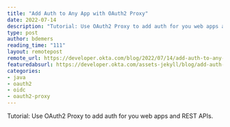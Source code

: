 ```yaml
---
title: "Add Auth to Any App with OAuth2 Proxy"
date: 2022-07-14
description: "Tutorial: Use OAuth2 Proxy to add auth for you web apps and REST APIs."
type: post
author: bdemers
reading_time: "111"
layout: remotepost
remote_url: https://developer.okta.com/blog/2022/07/14/add-auth-to-any-app-with-oauth2-proxy
featuredabsurl: https://developer.okta.com/assets-jekyll/blog/add-auth-to-any-app-with-oauth2-proxy/oauth2-proxy-social-7595265497cb712d1c3bfc799008c2d9a679a50a5bad41f00fa6cf78a87336db.jpg
categories:
- java
- oauth2
- oidc
- oauth2-proxy
---
```


Tutorial: Use OAuth2 Proxy to add auth for you web apps and REST APIs.
